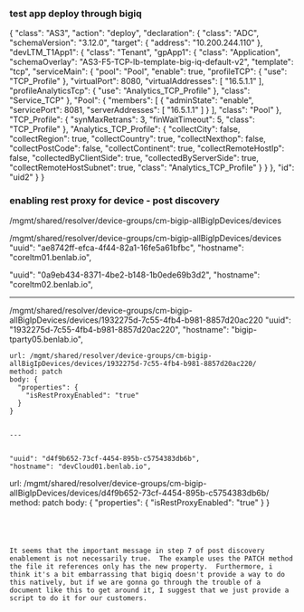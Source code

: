 



### test app deploy through bigiq



{
    "class": "AS3",
    "action": "deploy",
    "declaration": {
        "class": "ADC",
        "schemaVersion": "3.12.0",
        "target": {
            "address": "10.200.244.110"
        },
        "devLTM_T1App1": {
            "class": "Tenant",
            "gpApp1": {
                "class": "Application",
                "schemaOverlay": "AS3-F5-TCP-lb-template-big-iq-default-v2",
                "template": "tcp",
                "serviceMain": {
                    "pool": "Pool",
                    "enable": true,
                    "profileTCP": {
                        "use": "TCP_Profile"
                    },
                    "virtualPort": 8080,
                    "virtualAddresses": [
                        "16.5.1.1"
                    ],
                    "profileAnalyticsTcp": {
                        "use": "Analytics_TCP_Profile"
                    },
                    "class": "Service_TCP"
                },
                "Pool": {
                    "members": [
                        {
                            "adminState": "enable",
                            "servicePort": 8081,
                            "serverAddresses": [
                                "16.5.1.1"
                            ]
                        }
                    ],
                    "class": "Pool"
                },
                "TCP_Profile": {
                    "synMaxRetrans": 3,
                    "finWaitTimeout": 5,
                    "class": "TCP_Profile"
                },
                "Analytics_TCP_Profile": {
                    "collectCity": false,
                    "collectRegion": true,
                    "collectCountry": true,
                    "collectNexthop": false,
                    "collectPostCode": false,
                    "collectContinent": true,
                    "collectRemoteHostIp": false,
                    "collectedByClientSide": true,
                    "collectedByServerSide": true,
                    "collectRemoteHostSubnet": true,
                    "class": "Analytics_TCP_Profile"
                }
            }
        },
        "id": "uid2"
    }
}

### enabling rest proxy for device - post discovery

/mgmt/shared/resolver/device-groups/cm-bigip-allBigIpDevices/devices


/mgmt/shared/resolver/device-groups/cm-bigip-allBigIpDevices/devices
"uuid": "ae8742ff-efca-4f44-82a1-16fe5a61bfbc",
"hostname": "coreltm01.benlab.io",

"uuid": "0a9eb434-8371-4be2-b148-1b0ede69b3d2",
"hostname": "coreltm02.benlab.io",

---


/mgmt/shared/resolver/device-groups/cm-bigip-allBigIpDevices/devices/1932275d-7c55-4fb4-b981-8857d20ac220
"uuid": "1932275d-7c55-4fb4-b981-8857d20ac220",
"hostname": "bigip-tparty05.benlab.io",


```
url: /mgmt/shared/resolver/device-groups/cm-bigip-allBigIpDevices/devices/1932275d-7c55-4fb4-b981-8857d20ac220/
method: patch
body: {
  "properties": {
    "isRestProxyEnabled": "true"
  }
}


---


"uuid": "d4f9b652-73cf-4454-895b-c5754383db6b",
"hostname": "devCloud01.benlab.io",
```
url: /mgmt/shared/resolver/device-groups/cm-bigip-allBigIpDevices/devices/d4f9b652-73cf-4454-895b-c5754383db6b/
method: patch
body: {
  "properties": {
    "isRestProxyEnabled": "true"
  }
}
```




It seems that the important message in step 7 of post discovery enablement is not necessarily true.  The example uses the PATCH method the file it references only has the new property.  Furthermore, i think it's a bit embarrassing that bigiq doesn't provide a way to do this natively, but if we are gonna go through the trouble of a document like this to get around it, I suggest that we just provide a script to do it for our customers.  